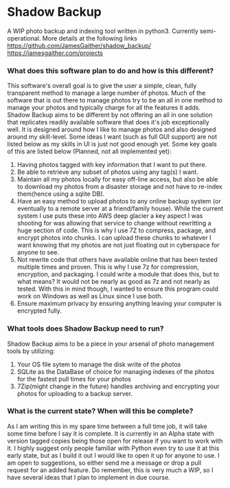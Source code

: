# Shadow Backup
A WIP photo backup and indexing tool written in python3. Currently semi-operational.
More details at the following links
https://github.com/JamesGaither/shadow_backup/
https://jamesgaither.com/projects

### What does this software plan to do and how is this different?
This software's overall goal is to give the user a simple, clean, fully transparent method to manage a large number of photos. Much of the software that is out there to manage photos try to be an all in one method to manage your photos and typically charge for all the features it adds. Shadow Backup aims to be different by not offering an all in one solution that replicates readily available software that does it's job exceptionally well. It is designed around how I like to manage photos and also designed around my skill-level. Some ideas I want (such as full GUI support) are not listed below as my skills in UI is just not good enough yet. Some key goals of this are listed below (Planned, not all implemented yet):

1. Having photos tagged with key information that I want to put there.
2. Be able to retrieve any subset of photos using any tag(s) I want.
3. Maintain all my photos locally for easy off-line access, but also be able to download my photos from a disaster storage and not have to re-index them(hence using a sqlite DB).
4. Have an easy method to upload photos to any online backup system (or eventually to a remote server at a friend/family house). While the current system I use puts these into AWS deep glacier a key aspect I was shooting for was allowing that service to change without rewritting a huge section of code. This is why I use 7Z to compress, package, and encrypt photos into chunks. I can upload these chunks to whatever I want knowing that my photos are not just floating out in cyberspace for anyone to see.
5. Not rewrite code that others have available online that has been tested multiple times and proven.  This is why I use 7z for compression, encryption, and packaging. I could write a module that does this, but to what means? It would not be nearly as good as 7z and not nearly as tested. With this in mind though, I wanted to ensure this program could work on Windows as well as Linux since I use both.
6. Ensure maximum privacy by ensuring anything leaving your computer is encrypted fully.

### What tools does Shadow Backup need to run?
Shadow Backup aims to be a piece in your arsenal of photo management tools by utilizing:
1. Your OS file sytem to manage the disk write of the photos
2. SQLite as the DataBase of choice for managing indexes of the photos for the fastest pull times for your photos
3. 7Zip(might change in the future) handles archiving and encrypting your photos for uploading to a backup server.

### What is the current state? When will this be complete?
As I am writing this in my spare time between a full time job, it will take some time before I say it is complete. It is currently in an Alpha state with version tagged copies being those open for release if you want to work with it. I highly suggest only people familiar with Python even try to use it at this early state, but as I build it out I would like to open it up for anyone to use.
I am open to suggestions, so either send me a message or drop a pull request for an added feature. Do remember, this is very much a WIP, so I have several ideas that I plan to implement in due course.
